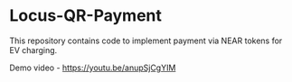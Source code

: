 # Locus-QR-Payment

This repository contains code to implement payment via NEAR tokens for EV charging.

Demo video - https://youtu.be/anupSjCgYIM
